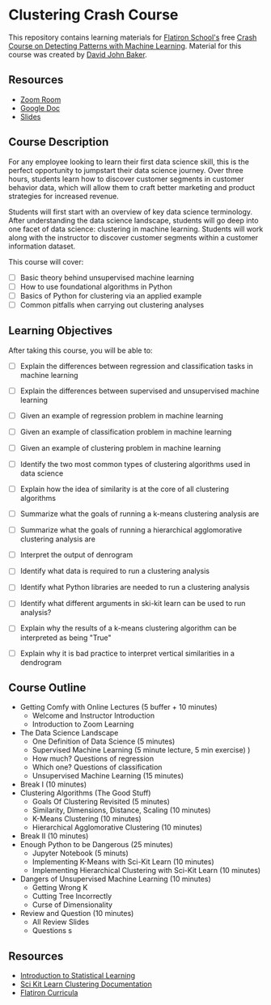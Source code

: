 # Clustering Crash Course  

This repository contains learning materials for [Flatiron School's]() free [Crash Course on Detecting Patterns with Machine Learning](https://www.eventbrite.com/e/free-crash-course-detecting-patterns-with-machine-learning-tickets-105010152192).
Material for this course was created by [David John Baker](www.github.com/davidjohnbaker1).

## Resources 

* [Zoom Room](https://wework.zoom.com/j/98765690844?pwd=YUxKMUpFZEdubUhYcTlTNE0wTWNIdz09) 
* [Google Doc](https://docs.google.com/document/d/1z22l5OJU9P3RD6nEgTSgYZwxv9fp0qnN-EjtuL3d2TQ/edit?usp=sharing) 
* [Slides](https://docs.google.com/presentation/d/1HYunVhAGY-M3omCdB8glOiyOBlEIMdQ_WjTjC2484ag/edit?usp=sharing)

## Course Description 

For any employee looking to learn their first data science skill, this is the perfect opportunity to jumpstart their data science journey. 
Over three hours, students learn how to discover customer segments in customer behavior data, which will allow them to craft better marketing and product strategies for increased revenue.

Students will first start with an overview of key data science terminology. 
After understanding the data science landscape, students will go deep into one facet of data science: clustering in machine learning. 
Students will work along with the instructor to discover customer segments within a customer information dataset.

This course will cover:

* [ ] Basic theory behind unsupervised machine learning
* [ ] How to use foundational algorithms in Python
* [ ] Basics of Python for clustering via an applied example 
* [ ] Common pitfalls when carrying out clustering analyses

## Learning Objectives 

After taking this course, you will be able to: 

* [ ] Explain the differences between regression and classification tasks in machine learning
* [ ] Explain the differences between supervised and unsupervised machine learning
* [ ] Given an example of regression problem in machine learning
* [ ] Given an example of classification problem in machine learning
* [ ] Given an example of clustering problem in machine learning

* [ ] Identify the two most common types of clustering algorithms used in data science
* [ ] Explain how the idea of similarity is at the core of all clustering algorithms 
* [ ] Summarize what the goals of running a k-means clustering analysis are 
* [ ] Summarize what the goals of running a hierarchical agglomorative clustering analysis are 
* [ ] Interpret the output of denrogram  

* [ ] Identify what data is required to run a clustering analysis
* [ ] Identify what Python libraries are needed to run a clustering analysis
* [ ] Identify what different arguments in ski-kit learn can be used to run analysis?

* [ ] Explain why the results of a k-means clustering algorithm can be interpreted as being "True"
* [ ] Explain why it is bad practice to interpret vertical similarities in a dendrogram 

## Course Outline 

- Getting Comfy with Online Lectures (5 buffer + 10 minutes)
    - Welcome and Instructor Introduction
    - Introduction to Zoom Learning
- The Data Science Landscape 
    - One Definition of Data Science (5 minutes) 
    - Supervised Machine Learning (5 minute lecture, 5 min exercise) )  
    - How much? Questions of regression 
    - Which one? Questions of classification
    - Unsupervised Machine Learning (15 minutes)
- Break I (10 minutes)  
- Clustering Algorithms (The Good Stuff)
    - Goals Of Clustering Revisited (5 minutes)
    - Similarity, Dimensions, Distance, Scaling (10 minutes)
    - K-Means Clustering  (10 minutes)
    - Hierarchical Agglomorative Clustering (10 minutes)
- Break II (10 minutes)  
- Enough Python to be Dangerous (25 minutes) 
    - Jupyter Notebook (5 minuts)  
    - Implementing K-Means with Sci-Kit Learn (10 minutes)
    - Implementing Hierarchical Clustering with Sci-Kit Learn (10 minutes)
- Dangers of Unsupervised Machine Learning  (10 minutes) 
    - Getting Wrong K
    - Cutting Tree Incorrectly 
    - Curse of Dimensionality 
- Review and Question (10 minutes)
    - All Review Slides
    - Questions s

## Resources

* [Introduction to Statistical Learning](https://scikit-learn.org/stable/modules/clustering.html)
* [Sci Kit Learn Clustering Documentation](https://scikit-learn.org/stable/modules/clustering.html)
* [Flatiron Curricula](https://github.com/learn-co-curriculum/dsc-market-segmentation-clustering)

